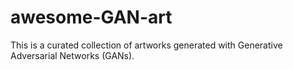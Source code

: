 # awesome-GAN-art
This is a curated collection of artworks generated with Generative Adversarial Networks (GANs).
